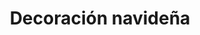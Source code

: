 ---
genericImage: {
 url: /bolaVerde.webp,
 alt: Bola de navidad personalizada
}
title: Decoración navideña
description: Los productos mostrados son ejemplos de los trabajos que hemos realizado anteriormente, si desea hacer alguna modificación como en el color de la bola, dibujo, frase, nombre o simplemente se te ocurre algúna nueva idea, debes indicarlo a la hora de hacer el pedido.
price: 7.99
images: [

]
---